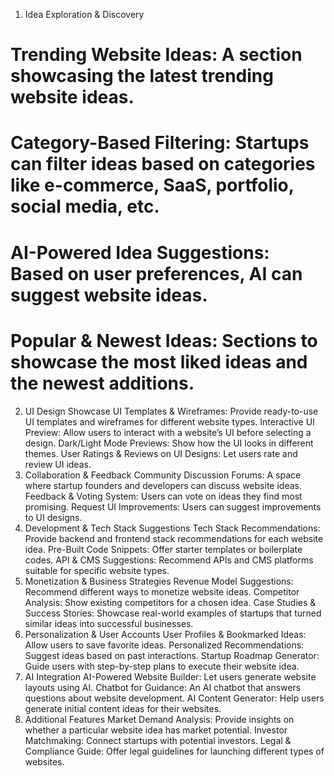 1. Idea Exploration & Discovery
# Trending Website Ideas: A section showcasing the latest trending website ideas.
# Category-Based Filtering: Startups can filter ideas based on categories like e-commerce, SaaS, portfolio, social media, etc.
# AI-Powered Idea Suggestions: Based on user preferences, AI can suggest website ideas.
# Popular & Newest Ideas: Sections to showcase the most liked ideas and the newest additions.
2. UI Design Showcase
UI Templates & Wireframes: Provide ready-to-use UI templates and wireframes for different website types.
Interactive UI Preview: Allow users to interact with a website’s UI before selecting a design.
Dark/Light Mode Previews: Show how the UI looks in different themes.
User Ratings & Reviews on UI Designs: Let users rate and review UI ideas.
3. Collaboration & Feedback
Community Discussion Forums: A space where startup founders and developers can discuss website ideas.
Feedback & Voting System: Users can vote on ideas they find most promising.
Request UI Improvements: Users can suggest improvements to UI designs.
4. Development & Tech Stack Suggestions
Tech Stack Recommendations: Provide backend and frontend stack recommendations for each website idea.
Pre-Built Code Snippets: Offer starter templates or boilerplate codes.
API & CMS Suggestions: Recommend APIs and CMS platforms suitable for specific website types.
5. Monetization & Business Strategies
Revenue Model Suggestions: Recommend different ways to monetize website ideas.
Competitor Analysis: Show existing competitors for a chosen idea.
Case Studies & Success Stories: Showcase real-world examples of startups that turned similar ideas into successful businesses.
6. Personalization & User Accounts
User Profiles & Bookmarked Ideas: Allow users to save favorite ideas.
Personalized Recommendations: Suggest ideas based on past interactions.
Startup Roadmap Generator: Guide users with step-by-step plans to execute their website idea.
7. AI Integration
AI-Powered Website Builder: Let users generate website layouts using AI.
Chatbot for Guidance: An AI chatbot that answers questions about website development.
AI Content Generator: Help users generate initial content ideas for their websites.
8. Additional Features
Market Demand Analysis: Provide insights on whether a particular website idea has market potential.
Investor Matchmaking: Connect startups with potential investors.
Legal & Compliance Guide: Offer legal guidelines for launching different types of websites.